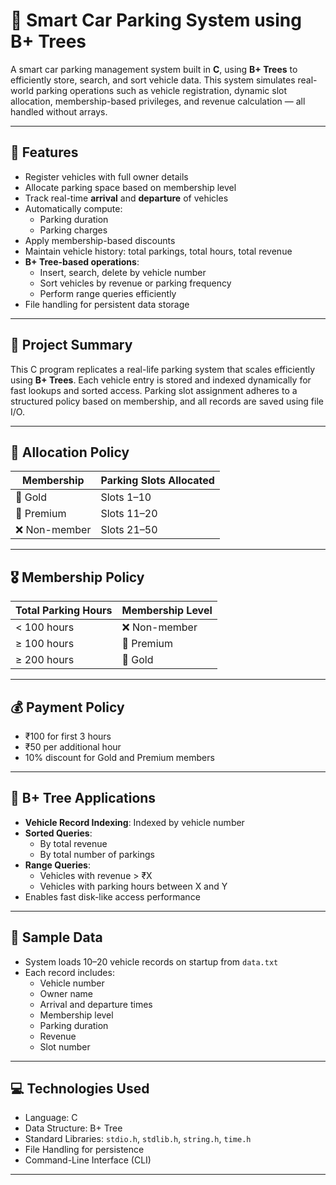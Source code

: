 # 🚗 Smart Car Parking System using B+ Trees

A smart car parking management system built in **C**, using **B+ Trees** to efficiently store, search, and sort vehicle data. This system simulates real-world parking operations such as vehicle registration, dynamic slot allocation, membership-based privileges, and revenue calculation — all handled without arrays.

---

## 🔧 Features

- Register vehicles with full owner details
- Allocate parking space based on membership level
- Track real-time **arrival** and **departure** of vehicles
- Automatically compute:
  - Parking duration
  - Parking charges
- Apply membership-based discounts
- Maintain vehicle history: total parkings, total hours, total revenue
- **B+ Tree-based operations**:
  - Insert, search, delete by vehicle number
  - Sort vehicles by revenue or parking frequency
  - Perform range queries efficiently
- File handling for persistent data storage

---

## 🧠 Project Summary

This C program replicates a real-life parking system that scales efficiently using **B+ Trees**. Each vehicle entry is stored and indexed dynamically for fast lookups and sorted access. Parking slot assignment adheres to a structured policy based on membership, and all records are saved using file I/O.

---

## 📌 Allocation Policy

| Membership     | Parking Slots Allocated |
|----------------|--------------------------|
| 🥇 Gold         | Slots 1–10               |
| 🥈 Premium      | Slots 11–20              |
| ❌ Non-member   | Slots 21–50              |

---

## 🎖 Membership Policy

| Total Parking Hours | Membership Level |
|---------------------|------------------|
| < 100 hours         | ❌ Non-member     |
| ≥ 100 hours         | 🥈 Premium        |
| ≥ 200 hours         | 🥇 Gold           |

---

## 💰 Payment Policy

- ₹100 for first 3 hours
- ₹50 per additional hour
- 10% discount for Gold and Premium members

---

## 🌳 B+ Tree Applications

- **Vehicle Record Indexing**: Indexed by vehicle number
- **Sorted Queries**:
  - By total revenue
  - By total number of parkings
- **Range Queries**:
  - Vehicles with revenue > ₹X
  - Vehicles with parking hours between X and Y
- Enables fast disk-like access performance

---

## 📂 Sample Data

- System loads 10–20 vehicle records on startup from `data.txt`
- Each record includes:
  - Vehicle number
  - Owner name
  - Arrival and departure times
  - Membership level
  - Parking duration
  - Revenue
  - Slot number

---

## 💻 Technologies Used

- Language: C
- Data Structure: B+ Tree
- Standard Libraries: `stdio.h`, `stdlib.h`, `string.h`, `time.h`
- File Handling for persistence
- Command-Line Interface (CLI)

---
